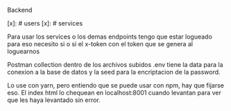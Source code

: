 Backend



[x]: # users
[x]: # services 

Para usar los services o los demas endpoints tengo que estar logueado para eso necesito si o si el x-token con el token que se genera al loguearnos

Postman collection dentro de los archivos subidos
.env tiene la data para la conexion a la base de datos y la seed para la encriptacion de la password.

Lo use con yarn, pero entiendo que se puede usar con npm, hay que fijarse eso.
El index html lo chequean en localhost:8001 cuando levantan para ver que les haya levantado sin error.
